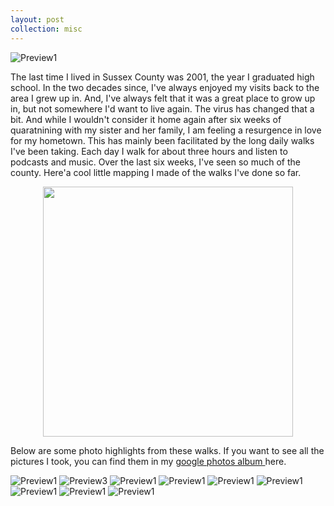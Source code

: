 ```yaml
---
layout: post
collection: misc
---
```

![Preview1](/photos/MVIMG_20200504_095631.jpg)

The last time I lived in Sussex County was 2001, the year I graduated high school.  In the two decades since, I've always enjoyed my visits back to the area I grew up in.  And, I've always felt that it was a great place to grow up in, but not somewhere I'd want to live again.  The virus has changed that a bit.  And while I wouldn't consider it home again after six weeks of quaratnining with my sister and her family, I am feeling a resurgence in love for my hometown.  This has mainly been facilitated by the long daily walks I've been taking.  Each day I walk for about three hours and listen to podcasts and music.  Over the last six weeks, I've seen so much of the county.  Here'a cool little mapping I made of the walks I've done so far.

<div style="text-align: center"><img src="https://media.giphy.com/media/VG7zRftUQgHfSHiQ79/giphy.gif" width="400" /></div>

Below are some photo highlights from these walks.  If you want to see all the pictures I took, you can find them in my [google photos album ](https://photos.app.goo.gl/hsHMmXxUZxApgnFS8) here.

![Preview1](/photos/MVIMG_20200503_090520.jpg)
![Preview3](/photos/MVIMG_20200502_104312.jpg)
![Preview1](/photos/MVIMG_20200429_115536.jpg)
![Preview1](/photos/MVIMG_20200429_112828.jpg)
![Preview1](/photos/MVIMG_20200427_103046.jpg)
![Preview1](/photos/MVIMG_20200423_113725.jpg)
![Preview1](/photos/MVIMG_20200416_113853.jpg)
![Preview1](/photos/MVIMG_20200416_113801.jpg)
![Preview1](/photos/MVIMG_20200408_123158.jpg)
